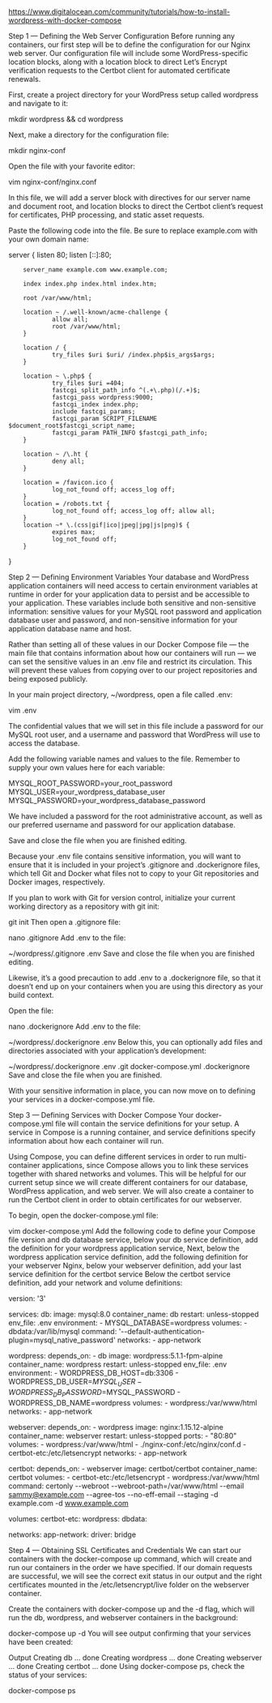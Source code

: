 https://www.digitalocean.com/community/tutorials/how-to-install-wordpress-with-docker-compose

Step 1 — Defining the Web Server Configuration
Before running any containers, our first step will be to define the configuration for our Nginx web server. Our configuration file will include some WordPress-specific location blocks, along with a location block to direct Let’s Encrypt verification requests to the Certbot client for automated certificate renewals.

First, create a project directory for your WordPress setup called wordpress and navigate to it:

mkdir wordpress && cd wordpress

Next, make a directory for the configuration file:

mkdir nginx-conf

Open the file with your favorite editor:

vim nginx-conf/nginx.conf

In this file, we will add a server block with directives for our server name and document root, and location blocks to direct the Certbot client’s request for certificates, PHP processing, and static asset requests.

Paste the following code into the file. Be sure to replace example.com with your own domain name:

server {
        listen 80;
        listen [::]:80;

        server_name example.com www.example.com;

        index index.php index.html index.htm;

        root /var/www/html;

        location ~ /.well-known/acme-challenge {
                allow all;
                root /var/www/html;
        }

        location / {
                try_files $uri $uri/ /index.php$is_args$args;
        }

        location ~ \.php$ {
                try_files $uri =404;
                fastcgi_split_path_info ^(.+\.php)(/.+)$;
                fastcgi_pass wordpress:9000;
                fastcgi_index index.php;
                include fastcgi_params;
                fastcgi_param SCRIPT_FILENAME $document_root$fastcgi_script_name;
                fastcgi_param PATH_INFO $fastcgi_path_info;
        }

        location ~ /\.ht {
                deny all;
        }

        location = /favicon.ico { 
                log_not_found off; access_log off; 
        }
        location = /robots.txt { 
                log_not_found off; access_log off; allow all; 
        }
        location ~* \.(css|gif|ico|jpeg|jpg|js|png)$ {
                expires max;
                log_not_found off;
        }
}

Step 2 — Defining Environment Variables
Your database and WordPress application containers will need access to certain environment variables at runtime in order for your application data to persist and be accessible to your application. These variables include both sensitive and non-sensitive information: sensitive values for your MySQL root password and application database user and password, and non-sensitive information for your application database name and host.

Rather than setting all of these values in our Docker Compose file — the main file that contains information about how our containers will run — we can set the sensitive values in an .env file and restrict its circulation. This will prevent these values from copying over to our project repositories and being exposed publicly.

In your main project directory, ~/wordpress, open a file called .env:

vim .env

The confidential values that we will set in this file include a password for our MySQL root user, and a username and password that WordPress will use to access the database.

Add the following variable names and values to the file. Remember to supply your own values here for each variable:

MYSQL_ROOT_PASSWORD=your_root_password
MYSQL_USER=your_wordpress_database_user
MYSQL_PASSWORD=your_wordpress_database_password

We have included a password for the root administrative account, as well as our preferred username and password for our application database.

Save and close the file when you are finished editing.

Because your .env file contains sensitive information, you will want to ensure that it is included in your project’s .gitignore and .dockerignore files, which tell Git and Docker what files not to copy to your Git repositories and Docker images, respectively.

If you plan to work with Git for version control, initialize your current working directory as a repository with git init:

git init
Then open a .gitignore file:

nano .gitignore
Add .env to the file:

~/wordpress/.gitignore
.env
Save and close the file when you are finished editing.

Likewise, it’s a good precaution to add .env to a .dockerignore file, so that it doesn’t end up on your containers when you are using this directory as your build context.

Open the file:

nano .dockerignore
Add .env to the file:

~/wordpress/.dockerignore
.env
Below this, you can optionally add files and directories associated with your application’s development:

~/wordpress/.dockerignore
.env
.git
docker-compose.yml
.dockerignore
Save and close the file when you are finished.

With your sensitive information in place, you can now move on to defining your services in a docker-compose.yml file.

Step 3 — Defining Services with Docker Compose
Your docker-compose.yml file will contain the service definitions for your setup. A service in Compose is a running container, and service definitions specify information about how each container will run.

Using Compose, you can define different services in order to run multi-container applications, since Compose allows you to link these services together with shared networks and volumes. This will be helpful for our current setup since we will create different containers for our database, WordPress application, and web server. We will also create a container to run the Certbot client in order to obtain certificates for our webserver.

To begin, open the docker-compose.yml file:

vim docker-compose.yml
Add the following code to define your Compose file version and db database service, 
below your db service definition, add the definition for your wordpress application service, 
Next, below the wordpress application service definition, add the following definition for your webserver Nginx,
below your webserver definition, add your last service definition for the certbot service
Below the certbot service definition, add your network and volume definitions:

version: '3'

services:
  db:
    image: mysql:8.0
    container_name: db
    restart: unless-stopped
    env_file: .env
    environment:
      - MYSQL_DATABASE=wordpress
    volumes: 
      - dbdata:/var/lib/mysql
    command: '--default-authentication-plugin=mysql_native_password'
    networks:
      - app-network

  wordpress:
    depends_on: 
      - db
    image: wordpress:5.1.1-fpm-alpine
    container_name: wordpress
    restart: unless-stopped
    env_file: .env
    environment:
      - WORDPRESS_DB_HOST=db:3306
      - WORDPRESS_DB_USER=$MYSQL_USER
      - WORDPRESS_DB_PASSWORD=$MYSQL_PASSWORD
      - WORDPRESS_DB_NAME=wordpress
    volumes:
      - wordpress:/var/www/html
    networks:
      - app-network

  webserver:
    depends_on:
      - wordpress
    image: nginx:1.15.12-alpine
    container_name: webserver
    restart: unless-stopped
    ports:
      - "80:80"
    volumes:
      - wordpress:/var/www/html
      - ./nginx-conf:/etc/nginx/conf.d
      - certbot-etc:/etc/letsencrypt
    networks:
      - app-network

  certbot:
    depends_on:
      - webserver
    image: certbot/certbot
    container_name: certbot
    volumes:
      - certbot-etc:/etc/letsencrypt
      - wordpress:/var/www/html
    command: certonly --webroot --webroot-path=/var/www/html --email sammy@example.com --agree-tos --no-eff-email --staging -d example.com -d www.example.com

volumes:
  certbot-etc:
  wordpress:
  dbdata:

networks:
  app-network:
    driver: bridge
	

Step 4 — Obtaining SSL Certificates and Credentials
We can start our containers with the docker-compose up command, which will create and run our containers in the order we have specified. If our domain requests are successful, we will see the correct exit status in our output and the right certificates mounted in the /etc/letsencrypt/live folder on the webserver container.

Create the containers with docker-compose up and the -d flag, which will run the db, wordpress, and webserver containers in the background:

docker-compose up -d
You will see output confirming that your services have been created:

Output
Creating db ... done
Creating wordpress ... done
Creating webserver ... done
Creating certbot   ... done
Using docker-compose ps, check the status of your services:

docker-compose ps

